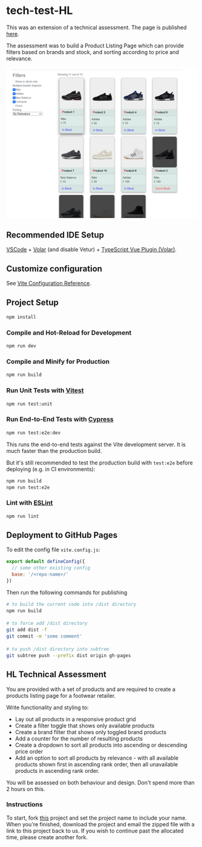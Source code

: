# tech-test-HL

This was an extension of a technical assessment. The page is published [here](https://michaelcychan.github.io/tech-test-hl/).  

The assessment was to build a Product Listing Page which can provide filters based on brands and stock, and sorting according to price and relevance.  

![Screenshot](./screenshot.png "Screenshot")

## Recommended IDE Setup

[VSCode](https://code.visualstudio.com/) + [Volar](https://marketplace.visualstudio.com/items?itemName=Vue.volar) (and disable Vetur) + [TypeScript Vue Plugin (Volar)](https://marketplace.visualstudio.com/items?itemName=Vue.vscode-typescript-vue-plugin).

## Customize configuration

See [Vite Configuration Reference](https://vitejs.dev/config/).

## Project Setup

```sh
npm install
```

### Compile and Hot-Reload for Development

```sh
npm run dev
```

### Compile and Minify for Production

```sh
npm run build
```

### Run Unit Tests with [Vitest](https://vitest.dev/)

```sh
npm run test:unit
```

### Run End-to-End Tests with [Cypress](https://www.cypress.io/)

```sh
npm run test:e2e:dev
```

This runs the end-to-end tests against the Vite development server.
It is much faster than the production build.

But it's still recommended to test the production build with `test:e2e` before deploying (e.g. in CI environments):

```sh
npm run build
npm run test:e2e
```

### Lint with [ESLint](https://eslint.org/)

```sh
npm run lint
```

## Deployment to GitHub Pages

To edit the config file `vite.config.js`:

```js
export default defineConfig({
  // some other existing config
  base: '/<repo-name>/'
})
```
Then run the following commands for publishing

```bash
# to build the current code into /dist directory
npm run build 

# to force add /dist directory
git add dist -f
git commit -m 'some comment'

# to push /dist directory into subtree
git subtree push --prefix dist origin gh-pages
```

## HL Technical Assessment

You are provided with a set of products and are required to create a products listing page for a footwear retailer.

Write functionality and styling to:

- Lay out all products in a responsive product grid
- Create a filter toggle that shows only available products
- Create a brand filter that shows only toggled brand products
- Add a counter for the number of resulting products
- Create a dropdown to sort all products into ascending or descending price order
- Add an option to sort all products by relevance - with all available products shown first in ascending rank order, then all unavailable products in ascending rank order.

You will be assessed on both behaviour and design. Don't spend more than 2 hours on this.

### Instructions

To start, fork [this](/) project and set the project name to include your name. When you're finished, download the project and email the zipped file with a link to this project back to us.
If you wish to continue past the allocated time, please create another fork.
